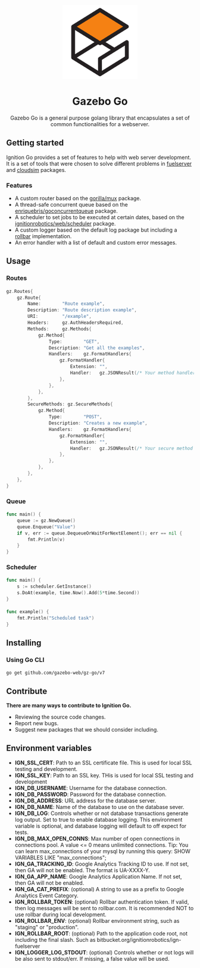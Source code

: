 <div align="center">
  <img src="./assets/logo.png" width="200" alt="Gazebo" />
  <h1>Gazebo Go</h1>
  <p>Gazebo Go is a general purpose golang library that encapsulates a set of common functionalities for a webserver.</p>
</div>

## Getting started
Ignition Go provides a set of features to help with web server development. It is a set of tools that were chosen to solve different problems in [fuelserver](https://gitlab.com/ignitionrobotics/web/fuelserver) and [cloudsim](https://gitlab.com/ignitionrobotics/web/cloudsim) packages.

### Features
- A custom router based on the [gorilla/mux](https://github.com/gorilla/mux) package.
- A thread-safe concurrent queue based on the [enriquebris/goconcurrentqueue](https://github.com/enriquebris/goconcurrentqueue) package.
- A scheduler to set jobs to be executed at certain dates, based on the [ignitionrobotics/web/scheduler](https://gitlab.com/ignitionrobotics/web/scheduler) package.
- A custom logger based on the default log package but including a [rollbar](https://github.com/rollbar/rollbar-go) implementation.
- An error handler with a list of default and custom error messages.

## Usage

### Routes
```go
gz.Routes{
    gz.Route{
        Name:        "Route example",
        Description: "Route description example",
        URI:         "/example",
        Headers:     gz.AuthHeadersRequired,
        Methods:     gz.Methods{
            gz.Method{
                Type:        "GET",
                Description: "Get all the examples",
                Handlers:    gz.FormatHandlers{
                    gz.FormatHandler{
                        Extension: "",
                        Handler:   gz.JSONResult(/* Your method handler in here */),
                    },
                },
            },
        },
        SecureMethods: gz.SecureMethods{
            gz.Method{
                Type:        "POST",
                Description: "Creates a new example",
                Handlers:    gz.FormatHandlers{
                    gz.FormatHandler{
                        Extension: "",
                        Handler:   gz.JSONResult(/* Your secure method handler in here */),
                    },
                },
            },
        },
    },
}
```

### Queue
```go
func main() {
	queue := gz.NewQueue()
	queue.Enqueue("Value")
	if v, err := queue.DequeueOrWaitForNextElement(); err == nil {
		fmt.Println(v)
	}
}
```

### Scheduler
```go
func main() {
	s := scheduler.GetInstance()
	s.DoAt(example, time.Now().Add(5*time.Second))
}

func example() {
	fmt.Println("Scheduled task")
}
```

## Installing
### Using Go CLI
```
go get github.com/gazebo-web/gz-go/v7
```

## Contribute
**There are many ways to contribute to Ignition Go.**
- Reviewing the source code changes.
- Report new bugs.
- Suggest new packages that we should consider including.

## Environment variables
- **IGN_SSL_CERT**: Path to an SSL certificate file. This is used for local SSL testing and development.
- **IGN_SSL_KEY**: Path to an SSL key. THis is used for local SSL testing and development
- **IGN_DB_USERNAME**: Username for the database connection.
- **IGN_DB_PASSWORD**: Password for the database connection.
- **IGN_DB_ADDRESS**: URL address for the database server.
- **IGN_DB_NAME**: Name of the database to use on the database sever.
- **IGN_DB_LOG**: Controls whether or not database transactions generate log output. Set to true to enable database logging. This environment variable is optional, and database logging will default to off expect for tests.
- **IGN_DB_MAX_OPEN_CONNS**: Max number of open connections in connections pool. A value <= 0 means unlimited connections. Tip: You can learn max_connections of your mysql by running this query: SHOW VARIABLES LIKE "max_connections";
- **IGN_GA_TRACKING_ID**: Google Analytics Tracking ID to use. If not set, then GA will not be enabled. The format is UA-XXXX-Y.
- **IGN_GA_APP_NAME**: Google Analytics Application Name. If not set, then GA will not be enabled.
- **IGN_GA_CAT_PREFIX**: (optional) A string to use as a prefix to Google Analytics Event Category.
- **IGN_ROLLBAR_TOKEN**: (optional) Rollbar authentication token. If valid, then log messages will be sent to rollbar.com. It is recommended NOT to use rollbar during local development.
- **IGN_ROLLBAR_ENV**: (optional) Rollbar environment string, such as "staging" or "production".
- **IGN_ROLLBAR_ROOT**: (optional) Path to the application code root, not including the final slash. Such as bitbucket.org/ignitionrobotics/ign-fuelserver
- **IGN_LOGGER_LOG_STDOUT**: (optional) Controls whether or not logs will be also sent to stdout/err. If missing, a false value will be used.